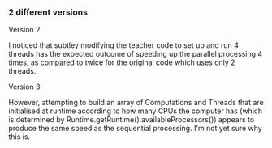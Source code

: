<h3>2 different versions</h3>

Version 2

I noticed that subtley modifying the teacher code to set up and run 4 threads has the expected outcome of speeding up the parallel processing 4 times, as compared to twice for the original code which uses only 2 threads.


Version 3

However, attempting to build an array of Computations and Threads that are initialised at runtime according to how many CPUs the computer has (which is determined by Runtime.getRuntime().availableProcessors()) appears to produce the same speed as the sequential processing. I'm not yet sure why this is.
